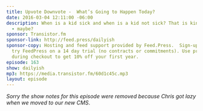 ```yaml
---
title: Upvote Downvote -  What’s Going to Happen Today?
date: 2016-03-04 12:11:00 -06:00
description: When is a kid sick and when is a kid not sick? That is kinda the question
  - maybe?
sponsor: Transistor.fm
sponsor-link: http://feed.press/dailyish
sponsor-copy: Hosting and feed support provided by Feed.Press.  Sign-up today and
  try FeedPress on a 14 day trial (no contracts or commitments). Use promo code "dailyish"
  during checkout to get 10% off your first year.
episode: 163
show: dailyish
mp3: https://media.transistor.fm/60d1c45c.mp3
layout: episode
---
```


<em>Sorry the show notes for this episode were removed because Chris got lazy when we moved to our new CMS</em>.
